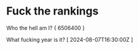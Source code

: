 # Fuck the rankings

Who the hell am I?
{ 6506400 }

What fucking year is it?
[ 2024-08-07T16:30:00Z ]
